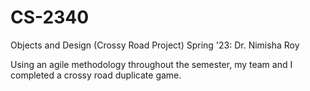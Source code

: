 # CS-2340
Objects and Design (Crossy Road Project) Spring '23: Dr. Nimisha Roy

Using an agile methodology throughout the semester, my team and I completed a crossy road duplicate game.
